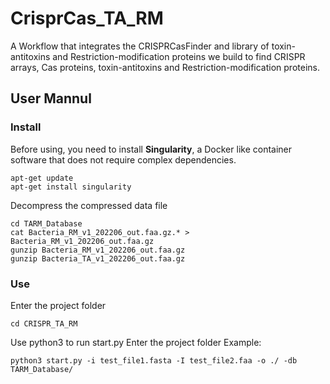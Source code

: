 # CrisprCas_TA_RM
A Workflow that integrates the CRISPRCasFinder and library of toxin-antitoxins and Restriction-modification proteins we build to find CRISPR arrays, Cas proteins, toxin-antitoxins and Restriction-modification proteins.

## User Mannul
### Install
Before using, you need to install **Singularity**, a Docker like container software that does not require complex dependencies. 
```
apt-get update
apt-get install singularity
```
Decompress the compressed data file
```
cd TARM_Database
cat Bacteria_RM_v1_202206_out.faa.gz.* > Bacteria_RM_v1_202206_out.faa.gz
gunzip Bacteria_RM_v1_202206_out.faa.gz
gunzip Bacteria_TA_v1_202206_out.faa.gz
```

### Use
Enter the project folder
```
cd CRISPR_TA_RM
```
Use python3 to run start.py
Enter the project folder
Example:
```
python3 start.py -i test_file1.fasta -I test_file2.faa -o ./ -db TARM_Database/
```
